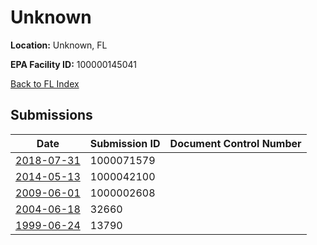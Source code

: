 # Unknown

**Location:** Unknown, FL

**EPA Facility ID:** 100000145041

[Back to FL Index](../../index.md)

## Submissions

| Date | Submission ID | Document Control Number |
|------|--------------|-------------------------|
| [2018-07-31](submissions/1000071579.md) | 1000071579 |  |
| [2014-05-13](submissions/1000042100.md) | 1000042100 |  |
| [2009-06-01](submissions/1000002608.md) | 1000002608 |  |
| [2004-06-18](submissions/32660.md) | 32660 |  |
| [1999-06-24](submissions/13790.md) | 13790 |  |
